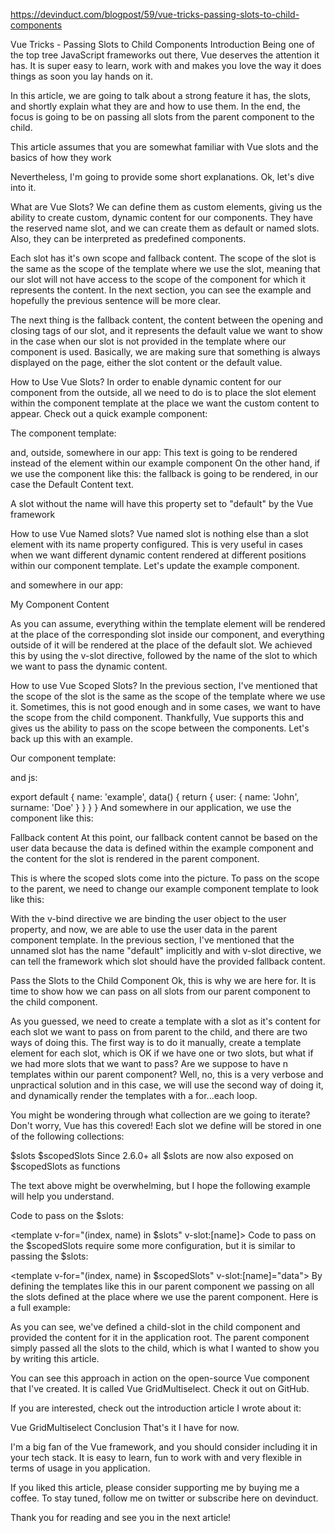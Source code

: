 <!--
 * @Author: wangyunbo
 * @Date: 2021-09-13 17:29:18
 * @LastEditors: wangyunbo
 * @LastEditTime: 2021-09-13 17:29:19
 * @FilePath: \dayByday\vue\slot.md
 * @Description: file content
-->

https://devinduct.com/blogpost/59/vue-tricks-passing-slots-to-child-components


Vue Tricks - Passing Slots to Child Components
Introduction
Being one of the top tree JavaScript frameworks out there, Vue deserves the attention it has. It is super easy to learn, work with and makes you love the way it does things as soon you lay hands on it.

In this article, we are going to talk about a strong feature it has, the slots, and shortly explain what they are and how to use them. In the end, the focus is going to be on passing all slots from the parent component to the child.

This article assumes that you are somewhat familiar with Vue slots and the basics of how they work

Nevertheless, I'm going to provide some short explanations. Ok, let's dive into it.

What are Vue Slots?
We can define them as custom elements, giving us the ability to create custom, dynamic content for our components. They have the reserved name slot, and we can create them as default or named slots. Also, they can be interpreted as predefined components.

Each slot has it's own scope and fallback content. The scope of the slot is the same as the scope of the template where we use the slot, meaning that our slot will not have access to the scope of the component for which it represents the content. In the next section, you can see the example and hopefully the previous sentence will be more clear.

The next thing is the fallback content, the content between the opening and closing tags of our slot, and it represents the default value we want to show in the case when our slot is not provided in the template where our component is used. Basically, we are making sure that something is always displayed on the page, either the slot content or the default value.

How to Use Vue Slots?
In order to enable dynamic content for our component from the outside, all we need to do is to place the slot element within the component template at the place we want the custom content to appear. Check out a quick example component:

The component template:

<template>
  <div>
    <span>Inner Content</span>
    <slot>Default Content</slot> <!-- This is where the maging happens -->
  </div>
</template>
and, outside, somewhere in our app:

<example>
  This text is going to be rendered instead of the element within our example component
</example>
On the other hand, if we use the component like this:

<example />
the fallback is going to be rendered, in our case the Default Content text.

A slot without the name will have this property set to "default" by the Vue framework

How to use Vue Named slots?
Vue named slot is nothing else than a slot element with its name property configured. This is very useful in cases when we want different dynamic content rendered at different positions within our component template. Let's update the example component.

<template>
  <section>
    <header>
      <slot name="title">Title</slot>
    </header>
    <main>
      <slot>Content</slot>
    </main>
  </section>
</template>
and somewhere in our app:

<example>
  <template v-slot:title>
    My Component Title
  </template>
  <p>My Component Content</p>
</example>
As you can assume, everything within the template element will be rendered at the place of the corresponding slot inside our component, and everything outside of it will be rendered at the place of the default slot. We achieved this by using the v-slot directive, followed by the name of the slot to which we want to pass the dynamic content.

How to use Vue Scoped Slots?
In the previous section, I've mentioned that the scope of the slot is the same as the scope of the template where we use it. Sometimes, this is not good enough and in some cases, we want to have the scope from the child component. Thankfully, Vue supports this and gives us the ability to pass on the scope between the components. Let's back up this with an example.

Our component template:

<template>
  <section>
    <slot>{{user.name}}</slot>
  </section>
</template>
and js:

export default {
  name: 'example',
  data() {
    return {
      user: {
        name: 'John',
        surname: 'Doe'
      }
    }
  }
}
And somewhere in our application, we use the component like this:

<example>
  Fallback content
</example>
At this point, our fallback content cannot be based on the user data because the data is defined within the example component and the content for the slot is rendered in the parent component.

This is where the scoped slots come into the picture. To pass on the scope to the parent, we need to change our example component template to look like this:

<template>
  <section>
    <slot v-bind:user="user">{{user.name}}</slot>
  </section>
</template>
With the v-bind directive we are binding the user object to the user property, and now, we are able to use the user data in the parent component template.

<example>
  <template v-slot:default="props">
    {{ props.user.name }} {{props.user.surname }}
  </template>
</example>
In the previous section, I've mentioned that the unnamed slot has the name "default" implicitly and with v-slot directive, we can tell the framework which slot should have the provided fallback content.

Pass the Slots to the Child Component
Ok, this is why we are here for. It is time to show how we can pass on all slots from our parent component to the child component.

As you guessed, we need to create a template with a slot as it's content for each slot we want to pass on from parent to the child, and there are two ways of doing this. The first way is to do it manually, create a template element for each slot, which is OK if we have one or two slots, but what if we had more slots that we want to pass? Are we suppose to have n templates within our parent component? Well, no, this is a very verbose and unpractical solution and in this case, we will use the second way of doing it, and dynamically render the templates with a for...each loop.

You might be wondering through what collection are we going to iterate? Don't worry, Vue has this covered! Each slot we define will be stored in one of the following collections:

$slots
$scopedSlots
Since 2.6.0+ all $slots are now also exposed on $scopedSlots as functions

The text above might be overwhelming, but I hope the following example will help you understand.

Code to pass on the $slots:

<template v-for="(index, name) in $slots" v-slot:[name]>
  <slot :name="name" />
</template>
Code to pass on the $scopedSlots require some more configuration, but it is similar to passing the $slots:

<template v-for="(index, name) in $scopedSlots" v-slot:[name]="data">
  <slot :name="name" v-bind="data"></slot>
</template>
By defining the templates like this in our parent component we passing on all the slots defined at the place where we use the parent component. Here is a full example:


As you can see, we've defined a child-slot in the child component and provided the content for it in the application root. The parent component simply passed all the slots to the child, which is what I wanted to show you by writing this article.

You can see this approach in action on the open-source Vue component that I've created. It is called Vue GridMultiselect. Check it out on GitHub.

If you are interested, check out the introduction article I wrote about it:

Vue GridMultiselect
Conclusion
That's it I have for now.

I'm a big fan of the Vue framework, and you should consider including it in your tech stack. It is easy to learn, fun to work with and very flexible in terms of usage in you application.

If you liked this article, please consider supporting me by buying me a coffee. To stay tuned, follow me on twitter or subscribe here on devinduct.

Thank you for reading and see you in the next article!